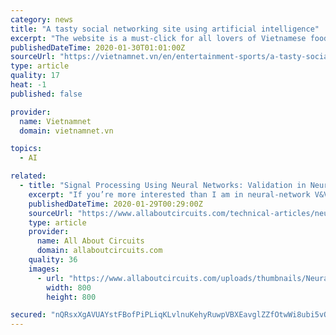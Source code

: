 ```yaml
---
category: news
title: "A tasty social networking site using artificial intelligence"
excerpt: "The website is a must-click for all lovers of Vietnamese food. - Photo baotintuc.vn Hatto.vn uses artificial intelligence to analyse images and content. It already has more than 360,000 recipes showcasing some of the best, and tasty, Vietnamese dishes. Its name comes from the Japanese word for heart, and is packed with recipes and great places ..."
publishedDateTime: 2020-01-30T01:01:00Z
sourceUrl: "https://vietnamnet.vn/en/entertainment-sports/a-tasty-social-networking-site-using-artificial-intelligence-612309.html"
type: article
quality: 17
heat: -1
published: false

provider:
  name: Vietnamnet
  domain: vietnamnet.vn

topics:
  - AI

related:
  - title: "Signal Processing Using Neural Networks: Validation in Neural Network Design"
    excerpt: "If you’re more interested than I am in neural-network V&V, you might want to start with this document. If you’re a true V&V zealot, you should consider the book Methods and Procedures for the Verification and Validation of Artificial Neural Networks; it’s 293 pages long and surely exceeds my knowledge of this topic by at least three ..."
    publishedDateTime: 2020-01-29T00:29:00Z
    sourceUrl: "https://www.allaboutcircuits.com/technical-articles/neural-network-signal-processing-validation-in-neural-network-design/"
    type: article
    provider:
      name: All About Circuits
      domain: allaboutcircuits.com
    quality: 36
    images:
      - url: "https://www.allaboutcircuits.com/uploads/thumbnails/Neural_Network_Design_Validation_featured.jpg"
        width: 800
        height: 800

secured: "nQRsxXgAVUAYstFBofPiPLiqKLvlnuKehyRuwpVBXEavglZZfOtwWi8ubi5vOiRn/fux9mMAxOaLgD5SGM4jWtGZI9rQWvHByLdRaeE1YdoiV3HKoGhIt+iWfmUhQxt0aVdZexCakJmk2WAZGIFHiXpOPyZKwkWHQJZezAUlgeGjYe2LTrAYjqmw0v66HTbNRt926Y4K6oWy8RJyMo7bAyzLLWz2onQP20TyDMVudoPR3x+rt+ra4+3Jr92sGHN2UwMWWKEjFleomgp2XhUe5qJ2WkDMMwTRodBwrKPF+4fLEF7vFxUvDEzwS7XUpBFGbnwiDg3LXep7WV/+ABUnpsfc9IMcYyoCrMAsZDgGlLyS3v2RHcteomcizZepBT+9TzaJFEdprOavtqwnF5aBCvMHvb+WwB9/SQ0QfiYfHwJfAKo9AC0Rk0FSIydstuhT2Oj1++wR/52W68a6QefV+pNeHhAM6NOpi32VBfuLLy8=;GQtpfTxhCtOfwUmx8/Ub4A=="
---
```


